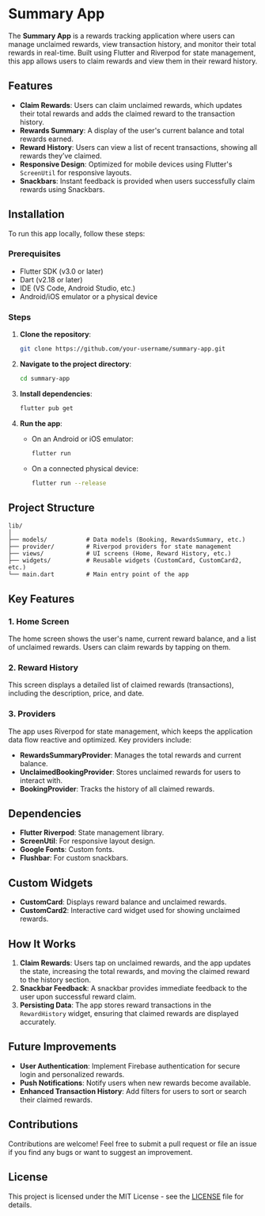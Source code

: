 

# Summary App

The **Summary App** is a rewards tracking application where users can manage unclaimed rewards, view transaction history, and monitor their total rewards in real-time. Built using Flutter and Riverpod for state management, this app allows users to claim rewards and view them in their reward history.

## Features

- **Claim Rewards**: Users can claim unclaimed rewards, which updates their total rewards and adds the claimed reward to the transaction history.
- **Rewards Summary**: A display of the user's current balance and total rewards earned.
- **Reward History**: Users can view a list of recent transactions, showing all rewards they’ve claimed.
- **Responsive Design**: Optimized for mobile devices using Flutter's `ScreenUtil` for responsive layouts.
- **Snackbars**: Instant feedback is provided when users successfully claim rewards using Snackbars.

## Installation

To run this app locally, follow these steps:

### Prerequisites

- Flutter SDK (v3.0 or later)
- Dart (v2.18 or later)
- IDE (VS Code, Android Studio, etc.)
- Android/iOS emulator or a physical device

### Steps

1. **Clone the repository**:

   ```bash
   git clone https://github.com/your-username/summary-app.git
   ```

2. **Navigate to the project directory**:

   ```bash
   cd summary-app
   ```

3. **Install dependencies**:

   ```bash
   flutter pub get
   ```

4. **Run the app**:

    - On an Android or iOS emulator:

      ```bash
      flutter run
      ```

    - On a connected physical device:

      ```bash
      flutter run --release
      ```

## Project Structure

```
lib/
│
├── models/           # Data models (Booking, RewardsSummary, etc.)
├── provider/         # Riverpod providers for state management
├── views/            # UI screens (Home, Reward History, etc.)
├── widgets/          # Reusable widgets (CustomCard, CustomCard2, etc.)
└── main.dart         # Main entry point of the app
```

## Key Features

### 1. Home Screen

The home screen shows the user's name, current reward balance, and a list of unclaimed rewards. Users can claim rewards by tapping on them.

### 2. Reward History

This screen displays a detailed list of claimed rewards (transactions), including the description, price, and date.

### 3. Providers

The app uses Riverpod for state management, which keeps the application data flow reactive and optimized. Key providers include:

- **RewardsSummaryProvider**: Manages the total rewards and current balance.
- **UnclaimedBookingProvider**: Stores unclaimed rewards for users to interact with.
- **BookingProvider**: Tracks the history of all claimed rewards.

## Dependencies

- **Flutter Riverpod**: State management library.
- **ScreenUtil**: For responsive layout design.
- **Google Fonts**: Custom fonts.
- **Flushbar**: For custom snackbars.

## Custom Widgets

- **CustomCard**: Displays reward balance and unclaimed rewards.
- **CustomCard2**: Interactive card widget used for showing unclaimed rewards.

## How It Works

1. **Claim Rewards**: Users tap on unclaimed rewards, and the app updates the state, increasing the total rewards, and moving the claimed reward to the history section.
2. **Snackbar Feedback**: A snackbar provides immediate feedback to the user upon successful reward claim.
3. **Persisting Data**: The app stores reward transactions in the `RewardHistory` widget, ensuring that claimed rewards are displayed accurately.

## Future Improvements

- **User Authentication**: Implement Firebase authentication for secure login and personalized rewards.
- **Push Notifications**: Notify users when new rewards become available.
- **Enhanced Transaction History**: Add filters for users to sort or search their claimed rewards.

## Contributions

Contributions are welcome! Feel free to submit a pull request or file an issue if you find any bugs or want to suggest an improvement.

## License

This project is licensed under the MIT License - see the [LICENSE](LICENSE) file for details.

